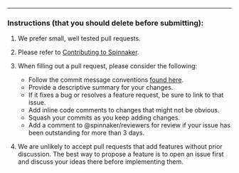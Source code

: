

---
### Instructions (that you should delete before submitting):

1. We prefer small, well tested pull requests.

2. Please refer to [Contributing to Spinnaker](https://spinnaker.io/community/contributing/).

3. When filling out a pull request, please consider the following:

    * Follow the commit message conventions [found here](https://www.spinnaker.io/community/contributing/submitting/).
    * Provide a descriptive summary for your changes.
    * If it fixes a bug or resolves a feature request, be sure to link to that issue.
    * Add inline code comments to changes that might not be obvious.
    * Squash your commits as you keep adding changes.
    * Add a comment to @spinnaker/reviewers for review if your issue has been outstanding for more than 3 days.

4. We are unlikely to accept pull requests that add features without prior discussion. The best way to propose a feature is to open an issue first and discuss your ideas there before implementing them.
